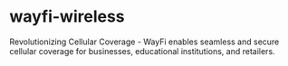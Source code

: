 # wayfi-wireless
Revolutionizing Cellular Coverage - WayFi enables seamless and secure cellular coverage for businesses, educational institutions, and retailers.
